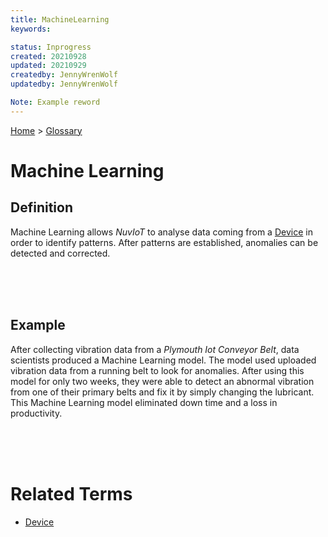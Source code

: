 ```yaml
---
title: MachineLearning
keywords: 

status: Inprogress
created: 20210928
updated: 20210929
createdby: JennyWrenWolf
updatedby: JennyWrenWolf

Note: Example reword
---
```

[Home](../Index.md) > [Glossary](./Index.md)

# Machine Learning
## Definition
Machine Learning allows *NuvIoT* to analyse data coming from a [Device](./Device.md) in order to identify patterns.  After patterns are established, anomalies can be detected and corrected.

<br>
<br>
<br>

## Example
After collecting vibration data from a *Plymouth Iot Conveyor Belt*, data scientists produced a Machine Learning model.  The model used uploaded vibration data from a running belt to look for anomalies.  After using this model for only two weeks, they were able to detect an abnormal vibration from one of their primary belts and fix it by simply changing the lubricant.  This Machine Learning model eliminated down time and a loss in productivity.

<br>
<br>
<br>

# Related Terms
- [Device](./Device.md)